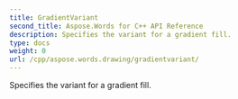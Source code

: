 ```yaml
---
title: GradientVariant
second_title: Aspose.Words for C++ API Reference
description: Specifies the variant for a gradient fill. 
type: docs
weight: 0
url: /cpp/aspose.words.drawing/gradientvariant/
---
```


Specifies the variant for a gradient fill. 

